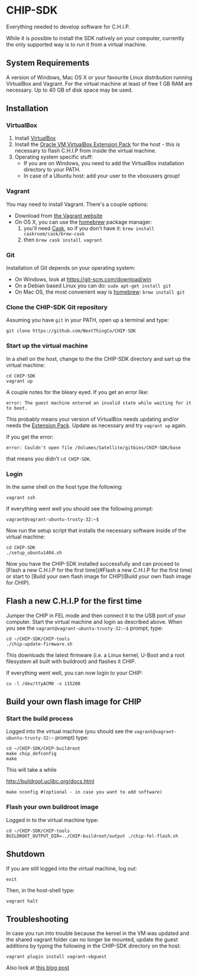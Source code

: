 # CHIP-SDK
Everything needed to develop software for C.H.I.P.

While it is possible to install the SDK natively on your computer, currently the only supported way is to run it from a virtual machine.

## System Requirements
A version of Windows, Mac OS X or your favourite Linux distribution running VirtualBox and Vagrant.
For the virtual machine at least of free 1 GB RAM are necessary.
Up to 40 GB of disk space may be used.

## Installation

### VirtualBox
1. Install [VirtualBox](https://www.virtualbox.org/wiki/Downloads)
2. Install the [Oracle VM VirtualBox Extension Pack](https://www.virtualbox.org/wiki/Downloads) for the host - this is necessary to flash C.H.I.P from inside the virtual machine.
3. Operating system specific stuff:
   - If you are on Windows, you need to add the VirtualBox installation directory to your PATH.
   - In case of a Ubuntu host: add your user to the vboxusers group!

### Vagrant
You may need to install Vagrant. There's a couple options: 

* Download from [the Vagrant website](https://www.vagrantup.com/downloads.html)
* On OS X, you can use the [homebrew](http://brew.sh) package manager: 
    1. you'll need [Cask](http://caskroom.io), so if you don't have it: `brew install caskroom/cask/brew-cask`
    2. then `brew cask install vagrant`

### Git
Installation of Git depends on your operating system:
* On Windows, look at https://git-scm.com/download/win
* On a Debian based Linux you can do: `sudo apt-get install git`
* On Mac OS, the most convenient way is [homebrew](http://brew.sh): `brew install git`

### Clone the CHIP-SDK Git repository
Assuming you have `git` in your PATH, open up a terminal and type:

    git clone https://github.com/NextThingCo/CHIP-SDK

### Start up the virtual machine

In a shell on the host, change to the the CHIP-SDK directory and sart up the virtual machine:

    cd CHIP-SDK
    vagrant up

A couple notes for the bleary eyed. If you get an error like:

    error: The guest machine entered an invalid state while waiting for it to boot.

This probably means your version of VirtualBox needs updating and/or needs the [Extension Pack](https://www.virtualbox.org/wiki/Downloads). Update as necessary and try `vagrant up` again.

If you get the error:

    error: Couldn't open file /Volumes/Satellite/gitbins/CHIP-SDK/base
    
that means you didn't `cd CHIP-SDK`.

### Login

In  the same shell on the host type the following:

    vagrant ssh

If everything went well you should see the following prompt:

    vagrant@vagrant-ubuntu-trusty-32:~$

Now run the setup script that installs the necessary software inside of the virtual machine:

    cd CHIP-SDK
    ./setup_ubuntu1404.sh
    
Now you have the CHIP-SDK installed successfully and can proceed to [Flash a new C.H.I.P for the first time](#Flash a new C.H.I.P for the first time) or start to [Build your own flash image for CHIP](Build your own flash image for CHIP).

## Flash a new C.H.I.P for the first time

Jumper the CHIP in FEL mode and then connect it to the USB port of your computer.
Start the virtual machine and login as described above.
When you see the `vagrant@vagrant-ubuntu-trusty-32:~$` prompt, type:

    cd ~/CHIP-SDK/CHIP-tools
    ./chip-update-firmware.sh

This downloads the latest firmware (i.e. a Linux kernel, U-Boot and a root filesystem all built with buildroot) and flashes it CHIP.

If everything went well, you can now login to your CHIP:

    cu -l /dev/ttyACM0 -s 115200

## Build your own flash image for CHIP

### Start the build process

Logged into the virtual machine (you should see the `vagrant@vagrant-ubuntu-trusty-32:~` prompt) type:

    cd ~/CHIP-SDK/CHIP-buildroot
    make chip_defconfig
    make
This will take a while 

http://buildroot.uclibc.org/docs.html

    make nconfig #(optional - in case you want to add software)

### Flash your own buildroot image

Logged in to the virtual machine type:

    cd ~/CHIP-SDK/CHIP-tools
    BUILDROOT_OUTPUT_DIR=../CHIP-buildroot/output ./chip-fel-flash.sh

## Shutdown

If you are still logged into the virtual machine, log out:

    exit
    
Then, in the host-shell type:

    vagrant halt

## Troubleshooting
In case you run into trouble because the kernel in the VM was updated and the shared vagrant folder can no longer be mounted, update the guest additions by typing the following in the CHIP-SDK directory on the host:

    vagrant plugin install vagrant-vbguest

Also look at [this blog post](http://kvz.io/blog/2013/01/16/vagrant-tip-keep-virtualbox-guest-additions-in-sync/)

